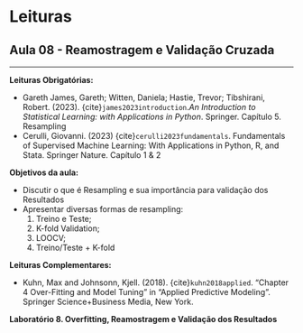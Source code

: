 # Leituras

## Aula 08 - Reamostragem e Validação Cruzada
___

**Leituras Obrigatórias:**  
- Gareth James, Gareth; Witten, Daniela; Hastie, Trevor; Tibshirani, Robert. (2023). {cite}`james2023introduction`.*An Introduction to Statistical Learning: with Applications in Python*. Springer. Capítulo 5. Resampling 
- Cerulli, Giovanni. (2023) {cite}`cerulli2023fundamentals`. Fundamentals of Supervised Machine Learning: With Applications in Python, R, and Stata. Springer Nature. Capítulo 1 & 2


**Objetivos da aula:**  
- Discutir o que é Resampling e sua importância para validação dos Resultados
- Apresentar diversas formas de resampling:
    1. Treino e Teste;
    2. K-fold Validation;
    3. LOOCV;
    4. Treino/Teste + K-fold


**Leituras Complementares:**

- Kuhn, Max and Johnsonn, Kjell. (2018). {cite}`kuhn2018applied`. “Chapter 4 Over-Fitting and Model Tuning” in “Applied Predictive Modeling”. Springer Science+Business Media, New York.



**Laboratório 8. Overfitting, Reamostragem e Validação dos Resultados**  




